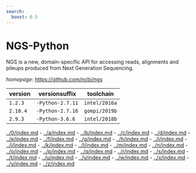 ```yaml
---
search:
  boost: 0.5
---
```

# NGS-Python

NGS is a new, domain-specific API for accessing reads, alignments and pileups produced from  Next Generation Sequencing.

*homepage*: <https://github.com/ncbi/ngs>

version | versionsuffix | toolchain
--------|---------------|----------
``1.2.3`` | ``-Python-2.7.11`` | ``intel/2016a``
``2.10.4`` | ``-Python-2.7.16`` | ``gompi/2019b``
``2.9.3`` | ``-Python-3.6.6`` | ``intel/2018b``

[../0/index.md](0) - [../a/index.md](a) - [../b/index.md](b) - [../c/index.md](c) - [../d/index.md](d) - [../e/index.md](e) - [../f/index.md](f) - [../g/index.md](g) - [../h/index.md](h) - [../i/index.md](i) - [../j/index.md](j) - [../k/index.md](k) - [../l/index.md](l) - [../m/index.md](m) - [../n/index.md](n) - [../o/index.md](o) - [../p/index.md](p) - [../q/index.md](q) - [../r/index.md](r) - [../s/index.md](s) - [../t/index.md](t) - [../u/index.md](u) - [../v/index.md](v) - [../w/index.md](w) - [../x/index.md](x) - [../y/index.md](y) - [../z/index.md](z)

